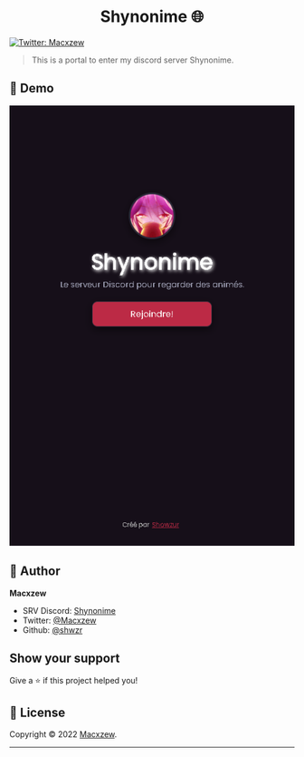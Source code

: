 <h1 align="center">Shynonime 🌐</h1>

<p>
  <a href="https://twitter.com/Macxzew" target="_blank">
    <img alt="Twitter: Macxzew" src="https://img.shields.io/twitter/follow/Macxzew.svg?style=social" />
  </a>
</p>

> This is a portal to enter my discord server Shynonime.

## 📱 Demo

<img src="src/demo.png">

## 👤 Author

**Macxzew**

* SRV Discord: [Shynonime](https://shynonime.glitch.me/)
* Twitter: [@Macxzew](https://twitter.com/Macxzew)
* Github: [@shwzr](https://github.com/shwzr)

## Show your support

Give a ⭐️ if this project helped you!

## 📝 License

Copyright © 2022 [Macxzew](https://github.com/shwzr).<br />

***
 
